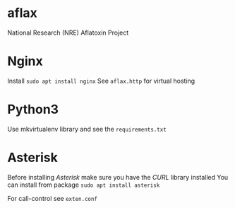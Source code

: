 # aflax
National Research (NRE) Aflatoxin Project

# Nginx
Install `sudo apt install nginx`
See `aflax.http` for virtual hosting

# Python3 
Use mkvirtualenv library and see the `requirements.txt`

# Asterisk
Before installing *Asterisk* make sure you have the *CURL* library installed
You can install from package `sudo apt install asterisk`

For call-control see `exten.conf`